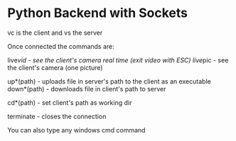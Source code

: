 # Python Backend with Sockets
 
vc is the client and vs the server

Once connected the commands are:

live*vid - see the client's camera real time (exit video with ESC)
live*pic - see the client's camera (one picture)

up*(path) - uploads file in server's path to the client as an executable
down*(path) - downloads file in client's path to server

cd*(path) - set client's path as working dir

terminate - closes the connection

You can also type any windows cmd command
